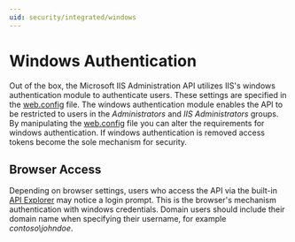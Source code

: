 ```yaml
---
uid: security/integrated/windows
---
```


# Windows Authentication

Out of the box, the Microsoft IIS Administration API utilizes IIS's windows authentication module to authenticate users. These settings are specified in the [web.config](web.config.md) file. The windows authentication module enables the API to be restricted to users in the _Administrators_ and _IIS Administrators_ groups. By manipulating the [web.config](web.config.md) file you can alter the requirements for windows authentication. If windows authentication is removed access tokens become the sole mechanism for security.

## Browser Access

Depending on browser settings, users who access the API via the built-in [API Explorer](../../api-explorer/index.md) may notice a login prompt. This is the browser's mechanism authentication with windows credentials. Domain users should include their domain name when specifying their username, for example *contoso\johndoe*. 